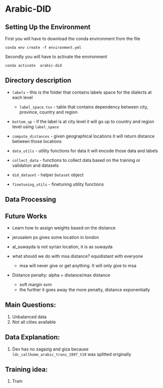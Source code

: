 # Arabic-DID


## Setting Up the Environment

First you will have to download the conda environment from the file

```
conda env create -f environment.yml
```

Secondly you will have to activate the environment 

```
conda activate  arabic-did
```

## Directory description

- `labels` - this is the folder that contains labels space for the dialects at each level
  - `label_space.tsv` - table that contains dependency between city, province, country and region 

- `bottom_up` - if the label is at city level it will go up to country and region level using `label_space`
- `compute_distances` - given geographical locations it will return distance between those locations
- `data_utils` - utility functions for data it will encode those data and labels
- `collect_data` - functions to collect data based on the training or validation and datasets
- `did_dataset` - helper `Dataset` object
- `finetuning_utils` - finetuning utility functions
  
## Data Processing
## Future Works

- Learn how to assign weights based on the distance 
- jerusalem ps gives some location in london
- al_suwayda is not syrian location, it is as suwayda
- what should we do with msa distance? equidistant with everyone
  - msa will never give or get anything. It will only give to msa
  

- Distance penalty: alpha = distance/max distance
  - soft margin svm
  - the further it goes away the more penalty, distance exponentially


## Main Questions:

1. Unbalanced data
2. Not all cities available

## Data Explanation:
1. Dev has no zagazig and giza because `ldc_callhome_arabic_trans_1997_t19`  was splitted originally


## Training idea:
1. Train 